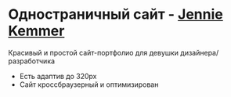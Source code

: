 # Одностраничный сайт - [Jennie Kemmer](https://m1arsen.github.io/JennieKemmer/)
Красивый и простой сайт-портфолио для девушки дизайнера/разработчика
- Есть адаптив до 320px
- Сайт кроссбраузерный и оптимизирован
